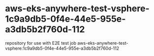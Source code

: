 # aws-eks-anywhere-test-vsphere-1c9a9db5-0f4e-44e5-955e-a3db5b2f760d-112
repository for use with E2E test job aws-eks-anywhere-test-vsphere:1c9a9db5-0f4e-44e5-955e-a3db5b2f760d-112
